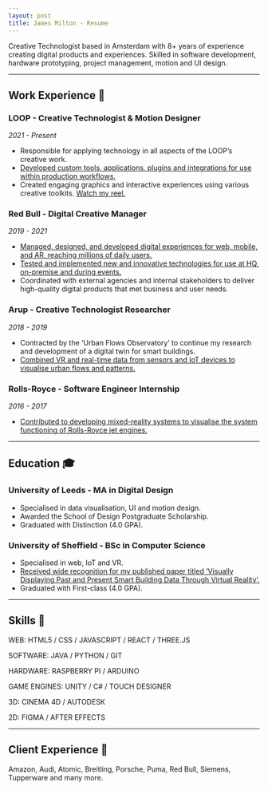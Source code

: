 ```yaml
---
layout: post
title: James Milton - Resume
---
```


Creative Technologist based in Amsterdam with 8+ years of experience creating digital products and experiences. Skilled in software development, hardware prototyping, project management, motion and UI design.

---

## Work Experience 🎒

### LOOP - Creative Technologist & Motion Designer

_2021 - Present_

- Responsible for applying technology in all aspects of the LOOP’s creative work.
- [Developed custom tools, applications, plugins and integrations for use within production workflows.](https://jamesxdigital.com/emojilibrary/)
- Created engaging graphics and interactive experiences using various creative toolkits. [Watch my reel.](https://www.youtube.com/embed/RqII5ijyWXA?autoplay=1&loop=1&list=PL5BNDp6-BkW4BBZbH_DTfcSysehVVfMf2)

### Red Bull - Digital Creative Manager

_2019 - 2021_

- [Managed, designed, and developed digital experiences for web, mobile, and AR, reaching millions of daily users.](https://www.redbullracing.com/int-en)
- [Tested and implemented new and innovative technologies for use at HQ, on-premise and during events.](https://www.redbull.com/int-en/red-bull-rampage-watch-ar-app)
- Coordinated with external agencies and internal stakeholders to deliver high-quality digital products that met business and user needs.

### Arup - Creative Technologist Researcher

_2018 - 2019_

- Contracted by the ‘Urban Flows Observatory’ to continue my research and development of a digital twin for smart buildings.
- [Combined VR and real-time data from sensors and IoT devices to visualise urban flows and patterns.](https://jamesxdigital.com/smart-building-virtual-reality)

### Rolls-Royce - Software Engineer Internship

_2016 - 2017_

- [Contributed to developing mixed-reality systems to visualise the system functioning of Rolls-Royce jet engines.](https://www.rolls-royce.com/innovation/digital)

---

## Education 🎓

### University of Leeds - MA in Digital Design

- Specialised in data visualisation, UI and motion design.
- Awarded the School of Design Postgraduate Scholarship.
- Graduated with Distinction (4.0 GPA).

### University of Sheffield - BSc in Computer Science

- Specialised in web, IoT and VR.
- [Received wide recognition for my published paper titled ‘Visually Displaying Past and Present Smart Building Data Through Virtual Reality’.](https://www.researchgate.net/publication/331651264_Visually_Displaying_Past_and_Present_Smart_Building_Data_Through_Virtual_Reality)
- Graduated with First-class (4.0 GPA).

---

## Skills 🔧

WEB: HTML5 / CSS / JAVASCRIPT / REACT / THREE.JS

SOFTWARE: JAVA / PYTHON / GIT

HARDWARE: RASPBERRY PI / ARDUINO

GAME ENGINES: UNITY / C# / TOUCH DESIGNER

3D: CINEMA 4D / AUTODESK

2D: FIGMA / AFTER EFFECTS

---

## Client Experience 💼

Amazon, Audi, Atomic, Breitling, Porsche, Puma, Red Bull, Siemens, Tupperware and many more.
